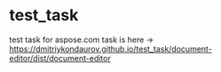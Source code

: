 # test_task
test task for aspose.com
task is here -> https://dmitriykondaurov.github.io/test_task/document-editor/dist/document-editor
